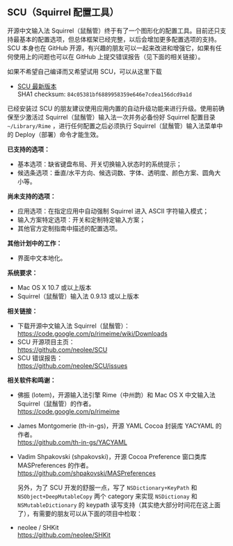 ## SCU（Squirrel 配置工具）

开源中文输入法 Squirrel（鼠鬚管）终于有了一个图形化的配置工具。目前还只支持最基本的配置选项，但总体框架已经完整，以后会增加更多配置选项的支持。SCU 本身也在 GitHub 开源，有兴趣的朋友可以一起来改进和增强它，如果有任何使用上的问题也可以在 GitHub 上提交错误报告（见下面的相关链接）。

如果不希望自己编译而又希望试用 SCU，可以从这里下载

- [SCU 最新版本](http://update.soulhacker.me/scu/SCU.zip)  
  SHA1 checksum: `84c05381bf6889958359e646e7cdea156dcd9a1d`
  
已经安装过 SCU 的朋友建议使用应用内置的自动升级功能来进行升级。使用前确保至少激活过 Squirrel（鼠鬚管）输入法一次并务必备份好 Squirrel 配置目录 `~/Library/Rime` ，进行任何配置之后必须执行 Squirrel（鼠鬚管）输入法菜单中的 Deploy（部署）命令才能生效。

**已支持的选项：**

- 基本选项：缺省键盘布局、开关切换输入状态时的系统提示；
- 候选条选项：垂直/水平方向、候选词数、字体、透明度、颜色方案、圆角大小等。

**尚未支持的选项：**

- 应用选项：在指定应用中自动强制 Squirrel 进入 ASCII 字符输入模式；
- 输入方案特定选项：开关和定制特定输入方案；
- 其他官方定制指南中描述的配置选项。

**其他计划中的工作：**

- 界面中文本地化。

**系统要求：**

- Mac OS X 10.7 或以上版本
- Squirrel（鼠鬚管）输入法 0.9.13 或以上版本

**相关链接：**

- 下载开源中文输入法 Squirrel（鼠鬚管）：  
  https://code.google.com/p/rimeime/wiki/Downloads
- SCU 开源项目主页：  
  https://github.com/neolee/SCU
- SCU 错误报告：  
  https://github.com/neolee/SCU/issues

**相关软件和鸣谢：**

- 佛振 (lotem)，开源输入法引擎 Rime（中州韵）和 Mac OS X 中文输入法 Squirrel（鼠鬚管）的作者。  
  https://code.google.com/p/rimeime
- James Montgomerie (th-in-gs)，开源 YAML Cocoa 封装库 YACYAML 的作者。  
  https://github.com/th-in-gs/YACYAML
- Vadim Shpakovski (shpakovski)，开源 Cocoa Preference 窗口类库 MASPreferences 的作者。  
  https://github.com/shpakovski/MASPreferences

  另外，为了 SCU 开发的舒服一点，写了 `NSDictionary+KeyPath` 和 `NSObject+DeepMutableCopy` 两个 category 来实现 `NSDictionay` 和 `NSMutableDictionary` 的 keypath 读写支持（其实绝大部分时间花在这上面了），有需要的朋友可以从下面的项目中检取：

- neolee / SHKit  
  https://github.com/neolee/SHKit